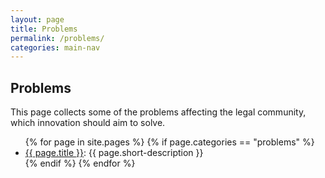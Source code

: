 ```yaml
---
layout: page
title: Problems
permalink: /problems/
categories: main-nav
---
```


<h2>Problems</h2>

This page collects some of the problems affecting the legal community, which innovation should aim to solve.

<ul>
	{% for page in site.pages %}
		{% if page.categories == "problems" %}
			<li>
				<a href="{{ page.url }}">{{ page.title }}</a>: {{ page.short-description }}
			</li>
		{% endif %}
	{% endfor %}
</ul>